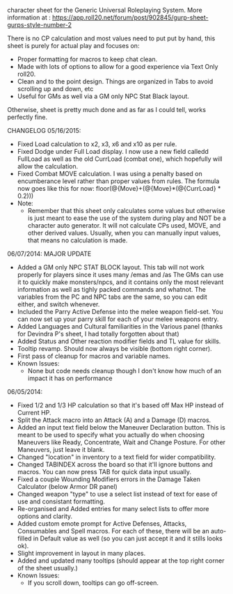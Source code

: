 character sheet for the Generic Universal Roleplaying System.
More information at : https://app.roll20.net/forum/post/902845/gurp-sheet-gurps-style-number-2

There is no CP calculation and most values need to put put by hand, this sheet is purely for actual play and focuses on:
- Proper formatting for macros to keep chat clean.
- Made with lots of options to allow for a good experience via Text Only roll20.
- Clean and to the point design. Things are organized in Tabs to avoid scrolling up and down, etc
- Useful for GMs as well via a GM only NPC Stat Black layout.

Otherwise, sheet is pretty much done and as far as I could tell, works perfectly fine.

CHANGELOG
05/16/2015:
- Fixed Load calculation to x2, x3, x6 and x10 as per rule.
- Fixed Dodge under Full Load display. I now use a new field calledd FullLoad as well as the old CurrLoad (combat one), which hopefully will allow the calculation.
- Fixed Combat MOVE calculation. I was using a penalty based on encumberance level rather than proper values from rules. The formula now goes like this for now: floor(@{Move}+(@{Move}*(@{CurrLoad} * 0.2)))
- Note:
	- Remember that this sheet only calculates some values but otherwise is just meant to ease the use of the system during play and NOT be a character auto generator. It will not calculate CPs used, MOVE, and other derived values. Usually, when you can manually input values, that means no calculation is made.

06/07/2014: MAJOR UPDATE
- Added a GM only NPC STAT BLOCK layout. This tab will not work properly for players since it uses many /emas and /as
The GMs can use it to quickly make monsters/npcs, and it contains only the most relevant information as well as tighly packed commands and whatnot. 
The variables from the PC and NPC tabs are the same, so you can edit either, and switch whenever.
- Included the Parry Active Defense into the melee weapon field-set. You can now set up your parry skill for each of your melee weapons entry.
- Added Languages and Cultural familiarities in the Various panel (thanks for Devindra P's sheet, I had totally forgotten about that)
- Added Status and Other reaction modifier fields and TL value for skills.
- Tooltip revamp. Should now always be visible (bottom right corner).
- First pass of cleanup for macros and variable names.
- Known Issues:
	- None but code needs cleanup though I don't know how much of an impact it has on performance

06/05/2014:
- Fixed 1/2 and 1/3 HP calculation so that it's based off Max HP instead of Current HP.
- Split the Attack macro into an Attack (A) and a Damage (D) macros.
- Added an input text field below the Maneuver Declaration button. This is meant to be used to specify what you actually do when choosing Maneuvers like Ready, Concentrate, Wait and Change Posture. For other Maneuvers, just leave it blank.
- Changed "location" in inventory to a text field for wider compatibility.
- Changed TABINDEX across the board so that it'll ignore buttons and macros. You can now press TAB for quick data input usually.
- Fixed a couple Wounding Modifiers errors in the Damage Taken Calculator (below Armor DR panel)
- Changed weapon "type" to use a select list instead of text for ease of use and consistant formatting.
- Re-organised and Added entries for many select lists to offer more options and clarity.
- Added custom emote prompt for Active Defenses, Attacks, Consumables and Spell macros. For each of these, there will be an auto-filled in Default value as well (so you can just accept it and it stills looks ok).
- Slight improvement in layout in many places.
- Added and updated many tooltips (should appear at the top right corner of the sheet usually.)
- Known Issues: 
	- If you scroll down, tooltips can go off-screen.

